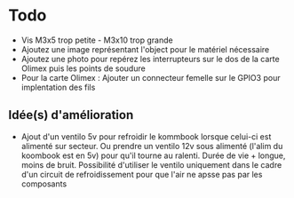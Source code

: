 # Todo
* Vis M3x5 trop petite - M3x10 trop grande
* Ajoutez une image représentant l'object pour le matériel nécessaire 
* Ajoutez une photo pour repérez les interrupteurs sur le dos de la carte Olimex puis les points de soudure 
* Pour la carte Olimex : Ajouter un connecteur femelle sur le GPIO3 pour implentation des fils

## Idée(s) d'amélioration
* Ajout d'un ventilo 5v pour refroidir le kommbook lorsque celui-ci est alimenté sur secteur. Ou prendre un ventilo 12v sous alimenté (l'alim du koombook est en 5v) pour qu'il tourne au ralenti. Durée de vie + longue, moins de bruit.
Possibilité d'utiliser le ventilo uniquement dans le cadre d'un circuit de refroidissement pour que l'air ne apsse pas par les composants